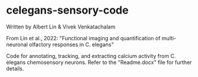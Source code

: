 # celegans-sensory-code
Written by Albert Lin & Vivek Venkatachalam

From Lin et al., 2022: "Functional imaging and quantification of multi-neuronal olfactory responses in C. elegans"

Code for annotating, tracking, and extracting calcium activity from C. elegans chemosensory neurons. Refer to the "Readme.docx" file for further details.
